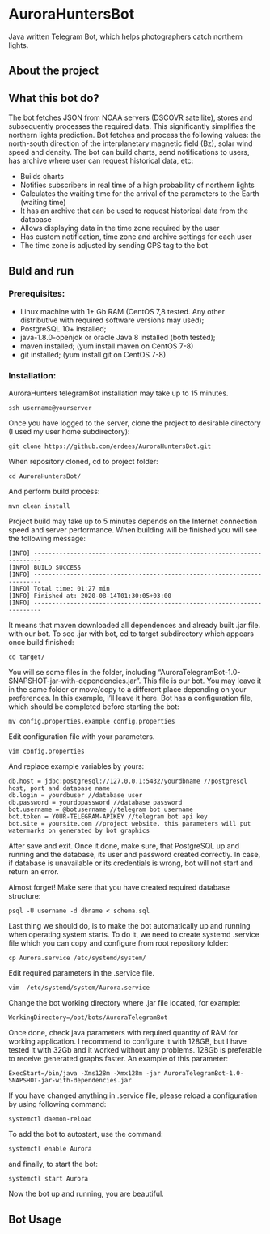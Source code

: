 # AuroraHuntersBot
Java written Telegram Bot, which helps photographers catch northern lights.
## About the project
## What this bot do?

The bot fetches JSON from NOAA servers (DSCOVR satellite), stores and subsequently processes the required data. This significantly simplifies the northern lights prediction. Bot fetches and process the following values: the north-south direction of the interplanetary magnetic field (Bz), solar wind speed and density. The bot can build charts, send notifications to users, has archive where user can request historical data, etc:
- Builds charts 
- Notifies subscribers in real time of a high probability of northern lights 
- Calculates the waiting time for the arrival of the parameters to the Earth (waiting time)
- It has an archive that can be used to request historical data from the database
- Allows displaying data in the time zone required by the user
- Has custom notification, time zone and archive settings for each user
- The time zone is adjusted by sending GPS tag to the bot

## Buld and run

### Prerequisites:

- Linux machine with 1+ Gb RAM (CentOS 7,8 tested. Any other distributive with required software versions may used);
- PostgreSQL 10+ installed;
- java-1.8.0-openjdk or oracle Java 8 installed (both tested);
- maven installed; (yum install maven on CentOS 7-8)
- git installed; (yum install git on CentOS 7-8)

### Installation:

AuroraHunters telegramBot installation may take up to 15 minutes.

`ssh username@yourserver`

Once you have logged to the server, clone the project to desirable directory (I used my user home subdirectory):

`git clone https://github.com/erdees/AuroraHuntersBot.git `

When repository cloned, cd to project folder:

`cd AuroraHuntersBot/`

And perform build process:

`mvn clean install`

Project build may take up to 5 minutes depends on the Internet connection speed and server performance. When building will be finished you will see the following message:
```
[INFO] ------------------------------------------------------------------------
[INFO] BUILD SUCCESS
[INFO] ------------------------------------------------------------------------
[INFO] Total time: 01:27 min
[INFO] Finished at: 2020-08-14T01:30:05+03:00
[INFO] ------------------------------------------------------------------------
```
It means that maven downloaded all dependences and already built .jar file. with our bot. To see .jar with bot, cd to target subdirectory which appears once build finished:

`cd target/`

You will se some files in the folder, including “AuroraTelegramBot-1.0-SNAPSHOT-jar-with-dependencies.jar”. This file is our bot. You may leave it in the same folder or move/copy to a different place depending on your preferences. In this example, I’ll leave it here. Bot has a configuration file, which should be completed before starting the bot:

`mv config.properties.example config.properties`

Edit configuration file with your parameters.

`vim config.properties`

And replace example variables by yours:
```
db.host = jdbc:postgresql://127.0.0.1:5432/yourdbname //postgresql host, port and database name
db.login = yourdbuser //database user
db.password = yourdbpassword //database password
bot.username = @botusername //telegram bot username
bot.token = YOUR-TELEGRAM-APIKEY //telegram bot api key
bot.site = yoursite.com //project website. this parameters will put watermarks on generated by bot graphics
```
After save and exit. Once it done, make sure, that PostgreSQL up and running and the database, its user and password created correctly. In case, if database is unavailable or its credentials is wrong, bot will not start and return an error. 

Almost forget! Make sere that you have created required database structure:

`psql -U username -d dbname < schema.sql`

Last thing we should do, is to make the bot automatically up and running when operating system starts. To do it, we need to create systemd .service file which you can copy and configure from root repository folder:

`cp Aurora.service /etc/systemd/system/`

Edit required parameters in the .service file.

`vim  /etc/systemd/system/Aurora.service`

Change the bot working directory where .jar file located, for example: 

`WorkingDirectory=/opt/bots/AuroraTelegramBot`

Once done, check java parameters with required quantity of RAM for working application. I recommend to configure it with 128GB, but I have tested it with 32Gb and it worked without any problems. 128Gb is preferable to receive generated graphs faster. An example of this parameter:

`ExecStart=/bin/java -Xms128m -Xmx128m -jar AuroraTelegramBot-1.0-SNAPSHOT-jar-with-dependencies.jar`

If you have changed anything in .service file, please reload a configuration by using following command:

`systemctl daemon-reload`

To add the bot to autostart, use the command:

`systemctl enable Aurora`

and finally, to start the bot:

`systemctl start Aurora`

Now the bot up and running, you are beautiful. 

## Bot Usage
